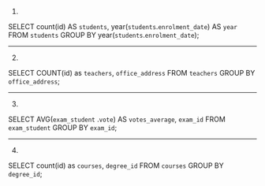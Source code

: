 1.

SELECT count(id) AS `students`, year(`students`.`enrolment_date`) AS `year`
FROM `students`
GROUP BY year(`students`.`enrolment_date`);

____________________________________________________


2.

SELECT COUNT(id) as `teachers`, `office_address`
FROM `teachers`
GROUP BY `office_address`;


____________________________________________________

3.

SELECT AVG(`exam_student` .`vote`) AS `votes_average`, `exam_id`
FROM `exam_student`
GROUP BY `exam_id`;

____________________________________________________

4.

SELECT count(id) as `courses`, `degree_id`
FROM `courses`
GROUP BY `degree_id`;